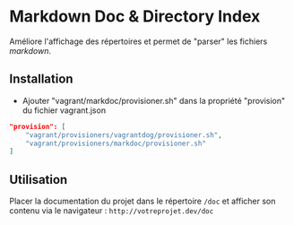 # Markdown Doc & Directory Index

Améliore l'affichage des répertoires et permet de "parser" les fichiers _markdown_.

## Installation

* Ajouter "vagrant/markdoc/provisioner.sh" dans la propriété "provision" du fichier vagrant.json

```json
"provision": [
    "vagrant/provisioners/vagrantdog/provisioner.sh",
    "vagrant/provisioners/markdoc/provisioner.sh"
]
```

## Utilisation 

Placer la documentation du projet dans le répertoire `/doc` et afficher son contenu via le navigateur : `http://votreprojet.dev/doc`
